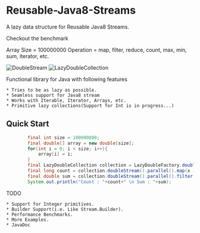 # Reusable-Java8-Streams
A lazy data structure for Reusable Java8 Streams. 

Checkout the benchmark

Array Size = 100000000
Operation = map, filter, reduce, count, max, min, sum, iterator, etc.

![DoubleStream](https://github.com/kishorenayar/Reusable-Java8-Streams/blob/master/resources/DoubleStream.PNG)
![LazyDoubleCollection](https://github.com/kishorenayar/Reusable-Java8-Streams/blob/master/resources/LazyCollection.PNG)


Functional library for Java with following features

	* Tries to be as lazy as possible.
	* Seamless support for Java8 stream
	* Works with Iterable, Iterator, Arrays, etc.
	* Primitive lazy collections(Support for Int is in progress...)

## Quick Start

```java
		final int size = 100000000;
		final double[] array = new double[size];
		for(int i = 0; i < size; i++){
			array[i] = i;
		}
		final LazyDoubleCollection collection = LazyDoubleFactory.doubleSequence(array);		
		final long count = collection.doubleStream().parallel().map(x -> x + 1).filter(x -> x > 800).count();
		final double sum = collection.doubleStream().parallel().filter(x -> x < 10000).reduce((x, y) -> x + y).getAsDouble();
		System.out.println("Count : "+count+" \n Sum : "+sum);
```	


TODO 

	* Support for Integer primitives.
	* Builder Support(i.e. Like Stream.Builder).
	* Performance Benchmarks.
	* More Examples.	
	* JavaDoc

